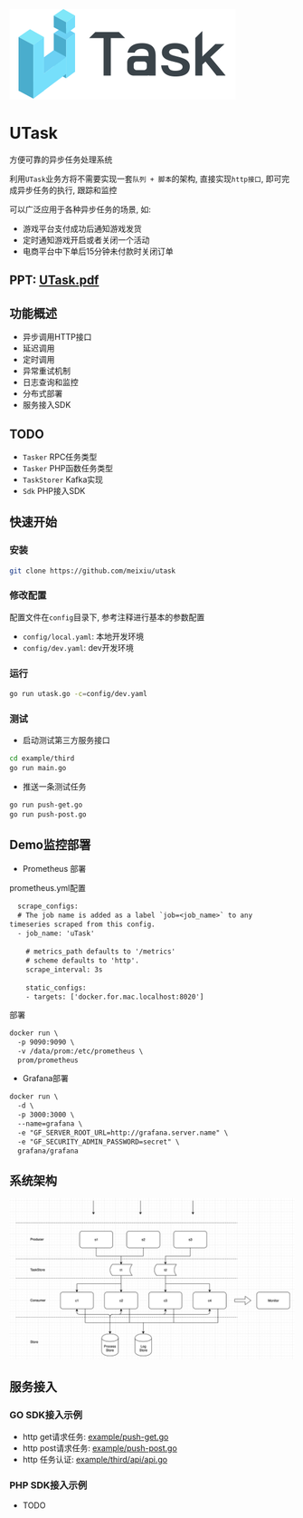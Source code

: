 ![logo](docs/image/1_06.png)

# UTask 

方便可靠的异步任务处理系统

利用`UTask`业务方将不需要实现一套`队列 + 脚本`的架构, 直接实现`http接口`, 即可完成异步任务的执行, 跟踪和监控

可以广泛应用于各种异步任务的场景, 如:

- 游戏平台支付成功后通知游戏发货
- 定时通知游戏开启或者关闭一个活动
- 电商平台中下单后15分钟未付款时关闭订单

## PPT: [UTask.pdf](docs/UTask.pdf)

## 功能概述

- 异步调用HTTP接口
- 延迟调用 
- 定时调用 
- 异常重试机制
- 日志查询和监控
- 分布式部署
- 服务接入SDK

## TODO
- `Tasker` RPC任务类型
- `Tasker` PHP函数任务类型
- `TaskStorer` Kafka实现
- `Sdk` PHP接入SDK


## 快速开始
### 安装
```bash
git clone https://github.com/meixiu/utask
```
### 修改配置
配置文件在`config`目录下, 参考注释进行基本的参数配置

- `config/local.yaml`: 本地开发环境
- `config/dev.yaml`: dev开发环境

### 运行
```bash
go run utask.go -c=config/dev.yaml
```

### 测试
- 启动测试第三方服务接口

```bash
cd example/third
go run main.go
```

- 推送一条测试任务

```bash
go run push-get.go
go run push-post.go
```

## Demo监控部署
- Prometheus 部署

prometheus.yml配置

```code
  scrape_configs:
  # The job name is added as a label `job=<job_name>` to any timeseries scraped from this config.
  - job_name: 'uTask'

    # metrics_path defaults to '/metrics'
    # scheme defaults to 'http'.
    scrape_interval: 3s

    static_configs:
    - targets: ['docker.for.mac.localhost:8020']
```

部署

```
docker run \
  -p 9090:9090 \
  -v /data/prom:/etc/prometheus \
  prom/prometheus
```

- Grafana部署

```
docker run \
  -d \
  -p 3000:3000 \
  --name=grafana \
  -e "GF_SERVER_ROOT_URL=http://grafana.server.name" \
  -e "GF_SECURITY_ADMIN_PASSWORD=secret" \
  grafana/grafana
```

## 系统架构
![logo](docs/image/flow.png)

## 服务接入
### GO SDK接入示例

- http get请求任务: [example/push-get.go](example/push-get.go)
- http post请求任务: [example/push-post.go](example/push-post.go)
- http 任务认证: [example/third/api/api.go](example/third/api/api.go)

### PHP SDK接入示例

- TODO